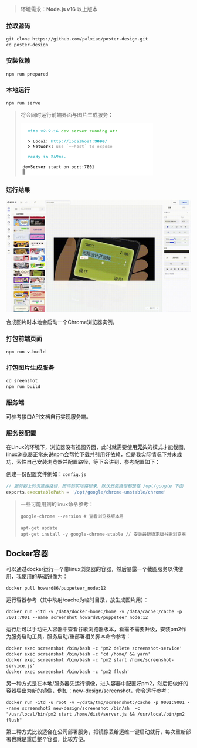 > 环境需求：**Node.js v16** 以上版本

### 拉取源码

```
git clone https://github.com/palxiao/poster-design.git
cd poster-design
```

### 安装依赖

```
npm run prepared
```

### 本地运行

```
npm run serve
```

> 将会同时运行前端界面与图片生成服务：
> 
> ![](../images/2023-7-16-1689498291322.png)

### 运行结果

![](../images/2023-7-16-1689500112694.gif)

合成图片时本地会启动一个Chrome浏览器实例。

### 打包前端页面

```
npm run v-build
```

### 打包图片生成服务

```
cd sreenshot
npm run build
```

### 服务端

可参考接口API文档自行实现服务端。

### 服务器配置

在Linux的环境下，浏览器没有视图界面，此时就需要使用**无头**的模式才能截图，linux浏览器正常来说npm会帮忙下载并引用好依赖，但是我实际情况下并未成功，索性自己安装浏览器并配置路径，等下会讲到，参考配置如下：

创建一份配置文件例如：`config.js`

```js
// 服务器上的浏览器路径，按你的实际路径来，默认安装路径都是在 /opt/google 下面
exports.executablePath = '/opt/google/chrome-unstable/chrome'
```



> 一些可能用到的linux命令参考：
> ```shell
> google-chrome --version # 查看浏览器版本号
> 
> apt-get update
> apt-get install -y google-chrome-stable // 安装最新稳定版谷歌浏览器
> ```

## Docker容器

可以通过docker运行一个带linux浏览器的容器，然后暴露一个截图服务以供使用，我使用的基础镜像为：
```
docker pull howard86/puppeteer_node:12
```
运行容器参考（其中映射/cache为临时目录，放生成图片用）：
```
docker run -itd -v /data/docker-home:/home -v /data/cache:/cache -p 7001:7001 --name screenshot howard86/puppeteer_node:12
```
运行后可以手动进入容器中查看谷歌浏览器版本，看需不需要升级，安装pm2作为服务启动工具，服务启动/重部署相关脚本命令参考：
```shell
docker exec screenshot /bin/bash -c 'pm2 delete screenshot-service'
docker exec screenshot /bin/bash -c 'cd /home/ && yarn'
docker exec screenshot /bin/bash -c 'pm2 start /home/screenshot-service.js'
docker exec screenshot /bin/bash -c 'pm2 flush'
```
另一种方式是在本地/服务器先运行镜像，进入容器中配置好pm2，然后把做好的容器导出为新的镜像，例如：new-design/screenshot，命令运行参考：

```
docker run -itd -u root -v ~/data/tmp/screenshot:/cache -p 9001:9001 --name screenshot2 new-design/screenshot /bin/sh  -c "/usr/local/bin/pm2 start /home/dist/server.js && /usr/local/bin/pm2 flush"
```

第二种方式比较适合在公司部署服务，把镜像丢给运维一键启动就行，每次重新部署也就是重启整个容器，比较方便。